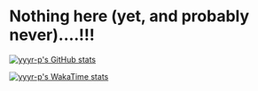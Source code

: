 # Nothing here (yet, and probably never)....!!!

[![yyyr-p's GitHub stats](https://github-readme-stats.vercel.app/api?username=yyyr-p&show_icons=true)](https://github.com/anuraghazra/github-readme-stats)

[![yyyr-p's WakaTime stats](https://github-readme-stats.vercel.app/api/wakatime?username=yyyr&layout=compact&range=last_7_days)](https://github.com/anuraghazra/github-readme-stats)
